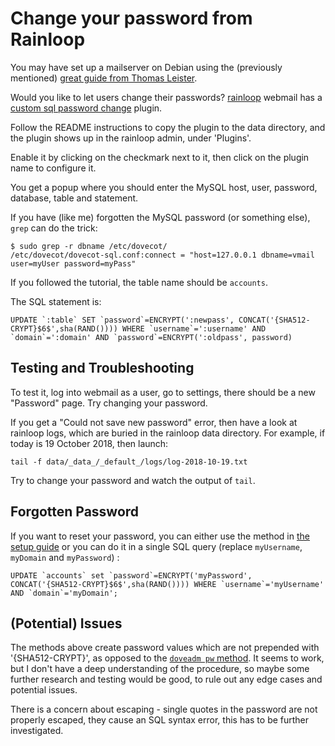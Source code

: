 # Change your password from Rainloop

You may have set up a mailserver on Debian using the (previously mentioned) [great guide from Thomas Leister](https://thomas-leister.de/en/mailserver-debian-stretch/).

Would you like to let users change their passwords? [rainloop](https://rainloop.com) webmail has a [custom sql password change](https://github.com/RainLoop/rainloop-webmail/tree/master/plugins/change-password-custom-sql) plugin.

Follow the README instructions to copy the plugin to the data directory, and the plugin shows up in the rainloop admin, under 'Plugins'.

Enable it by clicking on the checkmark next to it, then click on the plugin name to configure it.

You get a popup where you should enter the MySQL host, user, password, database, table and statement.

If you have (like me) forgotten the MySQL password (or something else), `grep` can do the trick:

```
$ sudo grep -r dbname /etc/dovecot/ 
/etc/dovecot/dovecot-sql.conf:connect = "host=127.0.0.1 dbname=vmail user=myUser password=myPass"
```

If you followed the tutorial, the table name should be `accounts`.


The SQL statement is:

```
UPDATE `:table` SET `password`=ENCRYPT(':newpass', CONCAT('{SHA512-CRYPT}$6$',sha(RAND()))) WHERE `username`=':username' AND `domain`=':domain' AND `password`=ENCRYPT(':oldpass', password)

```

## Testing and Troubleshooting

To test it, log into webmail as a user, go to settings, there should be a new "Password" page. Try changing your password.

If you get a "Could not save new password" error, then have a look at rainloop logs, which are buried in the rainloop data directory.
For example, if today is 19 October 2018, then launch:

```
tail -f data/_data_/_default_/logs/log-2018-10-19.txt
```
Try to change your password and watch the output of `tail`.

## Forgotten Password

If you want to reset your password, you can either use the method in [the setup guide](https://thomas-leister.de/en/mailserver-debian-stretch/#create-a-new-user-account) or you can do it in a single SQL query (replace `myUsername`, `myDomain` and `myPassword`) :

```
UPDATE `accounts` set `password`=ENCRYPT('myPassword', CONCAT('{SHA512-CRYPT}$6$',sha(RAND()))) WHERE `username`='myUsername' AND `domain`='myDomain';
```

## (Potential) Issues

The methods above create password values which are not prepended with '{SHA512-CRYPT}', as opposed to the [`doveadm pw` method](https://thomas-leister.de/en/mailserver-debian-stretch/#create-a-new-user-account).
It seems to work, but I don't have a deep understanding of the procedure, so maybe some further research and testing would be good, to rule out any edge cases and potential issues.

There is a concern about escaping - single quotes in the password are not properly escaped, they cause an SQL syntax error, this has to be further investigated.
